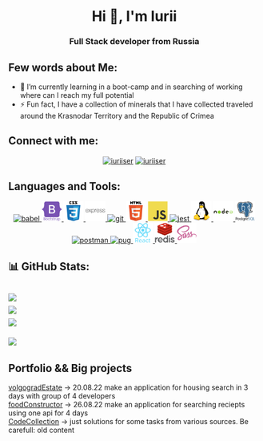 <h1 align="center">Hi 👋, I'm Iurii</h1>
<h3 align="center">Full Stack developer from Russia</h3>

## Few words about Me:
- 🔭 I’m currently learning in a boot-camp and in searching of working where can I reach my full potential<br>
- ⚡ Fun fact, I have a collection of minerals that I have collected traveled around the Krasnodar Territory and the Republic of Crimea

## Connect with me: ##
<p align="center">
  <a href="https://linkedin.com/in/iuriiser" target="blank"><img align="center" src="https://raw.githubusercontent.com/rahuldkjain/github-profile-readme-generator/master/src/images/icons/Social/linked-in-alt.svg" alt="iuriiser" height="30" width="40" /></a> 
  <a href="https://t.me/IuriiSergeevi4" target="blank"><img align="center" src="https://cdn-icons-png.flaticon.com/128/2111/2111644.png" alt="iuriiser" height="30" width="30" /></a>
</p>

## Languages and Tools: ##
<p align="center"> 
  <a href="https://babeljs.io/" target="_blank" rel="noreferrer"> <img src="https://www.vectorlogo.zone/logos/babeljs/babeljs-icon.svg" alt="babel" width="40" height="40"/> </a> 
  <a href="https://getbootstrap.com" target="_blank" rel="noreferrer"> <img src="https://raw.githubusercontent.com/devicons/devicon/master/icons/bootstrap/bootstrap-plain-wordmark.svg" alt="bootstrap" width="40" height="40"/> </a> 
  <a href="https://www.w3schools.com/css/" target="_blank" rel="noreferrer"> <img src="https://raw.githubusercontent.com/devicons/devicon/master/icons/css3/css3-original-wordmark.svg" alt="css3" width="40" height="40"/> </a> 
  <a href="https://expressjs.com" target="_blank" rel="noreferrer"> <img src="https://raw.githubusercontent.com/devicons/devicon/master/icons/express/express-original-wordmark.svg" alt="express" width="40" height="40"/> </a> 
  <a href="https://git-scm.com/" target="_blank" rel="noreferrer"> <img src="https://www.vectorlogo.zone/logos/git-scm/git-scm-icon.svg" alt="git" width="40" height="40"/> </a> 
  <a href="https://www.w3.org/html/" target="_blank" rel="noreferrer"> <img src="https://raw.githubusercontent.com/devicons/devicon/master/icons/html5/html5-original-wordmark.svg" alt="html5" width="40" height="40"/> </a> 
  <a href="https://developer.mozilla.org/en-US/docs/Web/JavaScript" target="_blank" rel="noreferrer"> <img src="https://raw.githubusercontent.com/devicons/devicon/master/icons/javascript/javascript-original.svg" alt="javascript" width="40" height="40"/> </a> 
  <a href="https://jestjs.io" target="_blank" rel="noreferrer"> <img src="https://www.vectorlogo.zone/logos/jestjsio/jestjsio-icon.svg" alt="jest" width="40" height="40"/> </a> 
  <a href="https://www.linux.org/" target="_blank" rel="noreferrer"> <img src="https://raw.githubusercontent.com/devicons/devicon/master/icons/linux/linux-original.svg" alt="linux" width="40" height="40"/> </a> 
  <a href="https://nodejs.org" target="_blank" rel="noreferrer"> <img src="https://raw.githubusercontent.com/devicons/devicon/master/icons/nodejs/nodejs-original-wordmark.svg" alt="nodejs" width="40" height="40"/> </a> 
  <a href="https://www.postgresql.org" target="_blank" rel="noreferrer"> <img src="https://raw.githubusercontent.com/devicons/devicon/master/icons/postgresql/postgresql-original-wordmark.svg" alt="postgresql" width="40" height="40"/> </a> 
  <a href="https://postman.com" target="_blank" rel="noreferrer"> <img src="https://www.vectorlogo.zone/logos/getpostman/getpostman-icon.svg" alt="postman" width="40" height="40"/> </a> 
  <a href="https://pugjs.org" target="_blank" rel="noreferrer"> <img src="https://cdn.worldvectorlogo.com/logos/pug.svg" alt="pug" width="40" height="40"/> </a> <a href="https://reactjs.org/" target="_blank" rel="noreferrer"> <img src="https://raw.githubusercontent.com/devicons/devicon/master/icons/react/react-original-wordmark.svg" alt="react" width="40" height="40"/> </a> 
  <a href="https://redis.io" target="_blank" rel="noreferrer"> <img src="https://raw.githubusercontent.com/devicons/devicon/master/icons/redis/redis-original-wordmark.svg" alt="redis" width="40" height="40"/> </a> 
  <a href="https://sass-lang.com" target="_blank" rel="noreferrer"> <img src="https://raw.githubusercontent.com/devicons/devicon/master/icons/sass/sass-original.svg" alt="sass" width="40" height="40"/> </a> 
</p>

## 📊 GitHub Stats:
  ![](https://github-readme-stats.vercel.app/api?username=iuriiser&theme=graywhite&hide_border=true&include_all_commits=true&count_private=true)<br/>
  ![](https://github-readme-streak-stats.herokuapp.com/?user=iuriiser&theme=graywhite&hide_border=true)<br/>
  ![](https://github-readme-stats.vercel.app/api/top-langs/?username=iuriiser&theme=graywhite&hide_border=true&include_all_commits=true&count_private=true&layout=compact)
---
[![](https://visitcount.itsvg.in/api?id=iuriiser&icon=2&color=12)](https://visitcount.itsvg.in)

## Portfolio && Big projects
[volgogradEstate](https://github.com/IuriiSer/volgogradEstate) -> 20.08.22 make an application for housing search in 3 days with group of 4 developers<br>
[foodConstructor](https://github.com/IuriiSer/foodConstructor) -> 26.08.22 make an application for searching reciepts using one api for 4 days<br>
[CodeCollection](https://github.com/IuriiSer/CodeCollection) -> just solutions for some tasks from various sources. Be carefull: old content<br>


